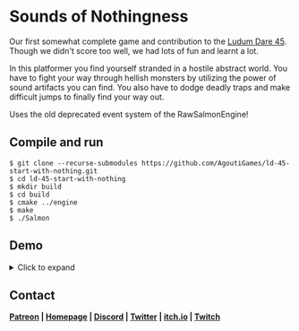 # Sounds of Nothingness
Our first somewhat complete game and contribution to the [Ludum Dare 45](https://ldjam.com/events/ludum-dare/45/sounds-of-nothingness). Though we didn't score too well, we had lots of fun and learnt a lot.

In this platformer you find yourself stranded in a hostile abstract world. You have to fight your way through hellish monsters by utilizing the power of sound artifacts you can find. You also have to dodge deadly traps and make difficult jumps to finally find your way out.

Uses the old deprecated event system of the RawSalmonEngine!
## Compile and run

    $ git clone --recurse-submodules https://github.com/AgoutiGames/ld-45-start-with-nothing.git
    $ cd ld-45-start-with-nothing
    $ mkdir build
    $ cd build
    $ cmake ../engine
    $ make
    $ ./Salmon

## Demo
<details><summary>Click to expand</summary>
  
  ![Sounds of Nothingness Gif](readme/nothingness.gif)
 
</details>

## Contact
**[Patreon](https://www.patreon.com/agoutigames) | [Homepage](https://agouti.games) | [Discord](https://discord.gg/thAaD9e) | [Twitter](https://twitter.com/agoutigames) | [itch.io](https://agoutigames.itch.io/) | [Twitch](https://www.twitch.tv/agouti_games)**
